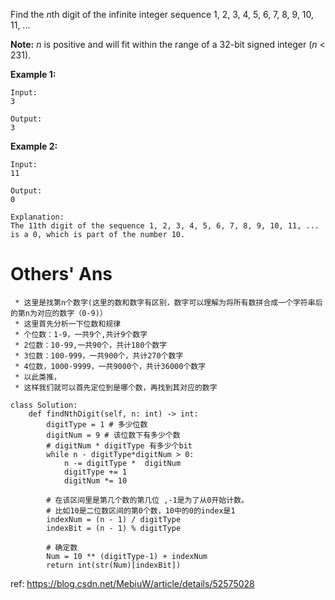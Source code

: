 Find the *n*th digit of the infinite integer sequence 1, 2, 3, 4, 5, 6, 7, 8, 9, 10, 11, ...

**Note:**
*n* is positive and will fit within the range of a 32-bit signed integer (*n* < 231).

**Example 1:**

```
Input:
3

Output:
3
```



**Example 2:**

```
Input:
11

Output:
0

Explanation:
The 11th digit of the sequence 1, 2, 3, 4, 5, 6, 7, 8, 9, 10, 11, ... is a 0, which is part of the number 10.
```



# Others' Ans

    
     * 这里是找第n个数字(这里的数和数字有区别，数字可以理解为将所有数拼合成一个字符串后的第n为对应的数字（0-9)）
     * 这里首先分析一下位数和规律
     * 个位数：1-9，一共9个,共计9个数字
     * 2位数：10-99,一共90个，共计180个数字
     * 3位数：100-999，一共900个，共计270个数字
     * 4位数，1000-9999，一共9000个，共计36000个数字
     * 以此类推，
     * 这样我们就可以首先定位到是哪个数，再找到其对应的数字
     
```
class Solution:
    def findNthDigit(self, n: int) -> int:
        digitType = 1 # 多少位数
        digitNum = 9 # 该位数下有多少个数
        # digitNum * digitType 有多少个bit
        while n - digitType*digitNum > 0:
            n -= digitType *  digitNum
            digitType += 1
            digitNum *= 10
            
        # 在该区间里是第几个数的第几位 ,-1是为了从0开始计数。
        # 比如10是二位数区间的第0个数，10中的0的index是1
        indexNum = (n - 1) / digitType
        indexBit = (n - 1) % digitType
        
        # 确定数
        Num = 10 ** (digitType-1) + indexNum
        return int(str(Num)[indexBit])
```

ref: <https://blog.csdn.net/MebiuW/article/details/52575028>

